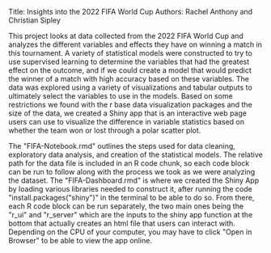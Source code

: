 Title: Insights into the 2022 FIFA World Cup
Authors: Rachel Anthony and Christian Sipley

This project looks at data collected from the 2022 FIFA World Cup and analyzes the different variables and effects they have on winning a match in this tournament. A variety of statistical models were constructed to try to use supervised learning to determine the variables that had the greatest effect on the outcome, and if we could create a model that would predict the winner of a match with high accuracy based on these variables. The data was explored using a variety of visualizations and tabular outputs to ultimately select the variables to use in the models. Based on some restrictions we found with the r base data visualization packages and the size of the data, we created a Shiny app that is an interactive web page users can use to visualize the difference in variable statistics based on whether the team won or lost through a polar scatter plot.

The "FIFA-Notebook.rmd" outlines the steps used for data cleaning, exploratory data analysis, and creation of the statistical models. The relative path for the data file is included in an R code chunk, so each code block can be run to follow along with the process we took as we were analyzing the dataset. The "FIFA-Dashboard.rmd" is where we created the Shiny App by loading various libraries needed to construct it, after running the code "install.packages("shiny")" in the terminal to be able to do so. From there, each R code block can be run separately, the two main ones being the "r_ui" and "r_server" which are the inputs to the shiny app function at the bottom that actually creates an html file that users can interact with. Depending on the CPU of your computer, you may have to click "Open in Browser" to be able to view the app online.